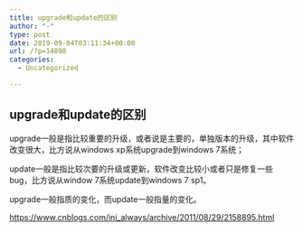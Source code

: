 ```yaml
---
title: upgrade和update的区别
author: "-"
type: post
date: 2019-09-04T03:11:34+00:00
url: /?p=14898
categories:
  - Uncategorized

---
```

## upgrade和update的区别
upgrade一般是指比较重要的升级，或者说是主要的，单独版本的升级，其中软件改变很大，比方说从windows xp系统upgrade到windows 7系统；

update一般是指比较次要的升级或更新，软件改变比较小或者只是修复一些bug，比方说从window 7系统update到windows 7 sp1。

upgrade一般指质的变化，而update一般指量的变化。

https://www.cnblogs.com/ini_always/archive/2011/08/29/2158895.html